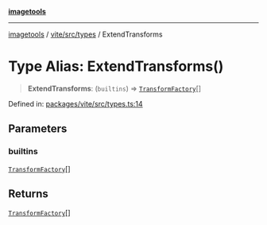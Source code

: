 [**imagetools**](../../../../README.md)

***

[imagetools](../../../../modules.md) / [vite/src/types](../README.md) / ExtendTransforms

# Type Alias: ExtendTransforms()

> **ExtendTransforms**: (`builtins`) => [`TransformFactory`](../../type-aliases/TransformFactory.md)[]

Defined in: [packages/vite/src/types.ts:14](https://github.com/JonasKruckenberg/imagetools/blob/87fff79acddac50a50f7aee7c6a68a0623fbc68f/packages/vite/src/types.ts#L14)

## Parameters

### builtins

[`TransformFactory`](../../type-aliases/TransformFactory.md)[]

## Returns

[`TransformFactory`](../../type-aliases/TransformFactory.md)[]

